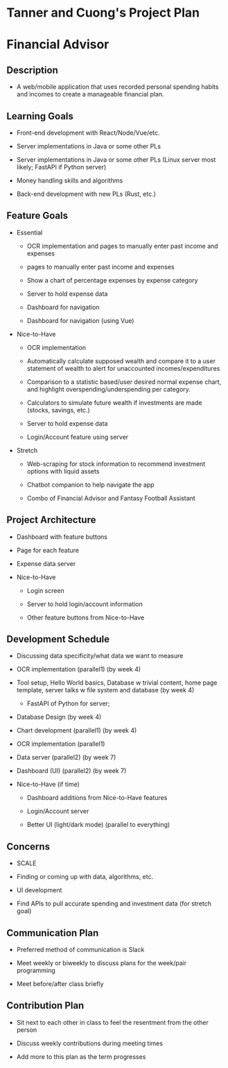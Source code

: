 # Tanner and Cuong's Project Plan
 
# Financial Advisor
 

 

 
## Description
 
* A web/mobile application that uses recorded personal spending habits and incomes to create a manageable financial plan. 
 

 
## Learning Goals
 
* Front-end development with React/Node/Vue/etc.
 

* Server implementations in Java or some other PLs
 

* Server implementations in Java or some other PLs (Linux server most likely; FastAPI if Python server)
 
* Money handling skills and algorithms
 
* Back-end development with new PLs (Rust, etc.)
 

 
## Feature Goals
 
* Essential
 

    * OCR implementation and pages to manually enter past income and expenses
 

    * pages to manually enter past income and expenses
 
    * Show a chart of percentage expenses by expense category
 

    * Server to hold expense data
 

    * Dashboard for navigation
 

    * Dashboard for navigation (using Vue)
 
* Nice-to-Have
 

    * OCR implementation
 
    * Automatically calculate supposed wealth and compare it to a user statement of wealth to alert for unaccounted incomes/expenditures
 
    * Comparison to a statistic based/user desired normal expense chart, and highlight overspending/underspending per category.
 
    * Calculators to simulate future wealth if investments are made (stocks, savings, etc.)
 

    * Server to hold expense data
 
    * Login/Account feature using server
 
* Stretch
 
    * Web-scraping for stock information to recommend investment options with liquid assets
 
    * Chatbot companion to help navigate the app
 
    * Combo of Financial Advisor and Fantasy Football Assistant
 

 
## Project Architecture
 
* Dashboard with feature buttons
 
* Page for each feature
 
* Expense data server
 
* Nice-to-Have
 
    * Login screen
 
    * Server to hold login/account information
 
    * Other feature buttons from Nice-to-Have
 

 
## Development Schedule
 
* Discussing data specificity/what data we want to measure
 

* OCR implementation (parallel1) (by week 4)
 

* Tool setup, Hello World basics, Database w trivial content, home page template, server talks w file system and database (by week 4)
 

    * FastAPI of Python for server; 
 

* Database Design (by week 4)
 
* Chart development (parallel1) (by week 4)
 

* OCR implementation (parallel1)
 
* Data server (parallel2) (by week 7)
 
* Dashboard (UI) (parallel2) (by week 7)
 
* Nice-to-Have (if time)
 
    * Dashboard additions from Nice-to-Have features
 
    * Login/Account server
 
    * Better UI (light/dark mode) (parallel to everything)
 

 
## Concerns
 
* SCALE
 
* Finding or coming up with data, algorithms, etc. 
 
* UI development
 
* Find APIs to pull accurate spending and investment data (for stretch goal)
 

 
## Communication Plan
 
* Preferred method of communication is Slack
 
* Meet weekly or biweekly to discuss plans for the week/pair programming
 
* Meet before/after class briefly
 

 
## Contribution Plan
 
* Sit next to each other in class to feel the resentment from the other person
 
* Discuss weekly contributions during meeting times
 
* Add more to this plan as the term progresses
 

